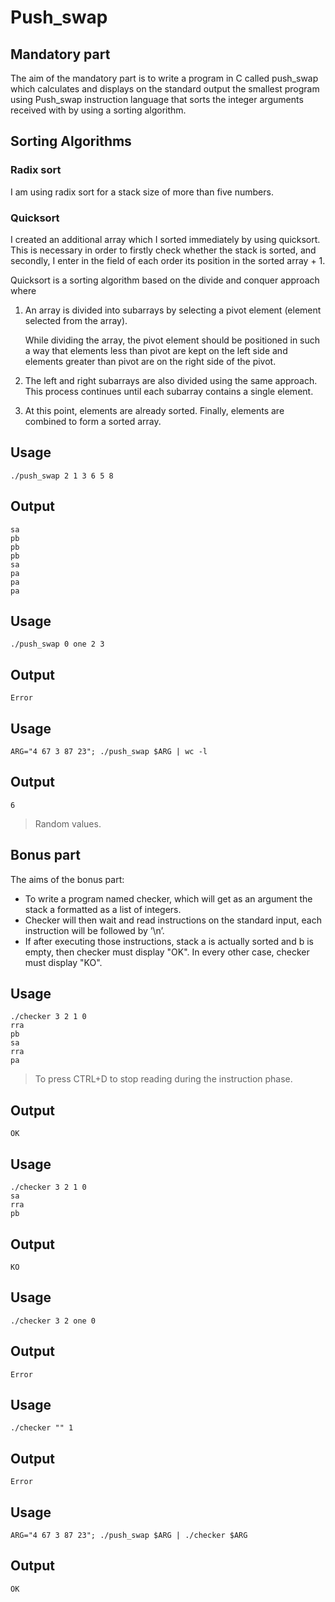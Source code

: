 # Push_swap
## Mandatory part
The aim of the mandatory part is to write a program in C called push_swap which calculates and displays on the standard output the smallest program using Push_swap instruction language that sorts the integer arguments received with by using  a sorting algorithm.
## Sorting Algorithms
### Radix sort
I am using radix sort for a stack size of more than five numbers.
### Quicksort
I created an additional array which I sorted immediately by using quicksort. This is necessary in order to firstly check whether the stack is sorted, and secondly, I enter in the field of each order its position in the sorted array + 1.

Quicksort is a sorting algorithm based on the divide and conquer approach where
1. An array is divided into subarrays by selecting a pivot element (element selected from the array).

   While dividing the array, the pivot element should be positioned in such a way that elements less than pivot are kept on the left side and elements greater than pivot are on the right side of the pivot.
2. The left and right subarrays are also divided using the same approach. This process continues until each subarray contains a single element.
3. At this point, elements are already sorted. Finally, elements are combined to form a sorted array.
## Usage
```
./push_swap 2 1 3 6 5 8
```
## Output
```
sa
pb
pb
pb
sa
pa
pa
pa
```
## Usage
```
./push_swap 0 one 2 3
```
## Output
```
Error
```
## Usage
```
ARG="4 67 3 87 23"; ./push_swap $ARG | wc -l
```
## Output
```
6
```
>Random values.
## Bonus part
The aims of the bonus part:
- To write a program named checker, which will get as an argument the stack a formatted as a list of integers.
- Checker will then wait and read instructions on the standard input, each instruction will be followed by ’\n’.
- If after executing those instructions, stack a is actually sorted and b is empty, then checker must display "OK". In every other case, checker must display "KO".
## Usage
```
./checker 3 2 1 0
rra
pb
sa
rra
pa
```
>To press CTRL+D to stop reading during the instruction phase.
## Output
```
OK
```
## Usage
```
./checker 3 2 1 0
sa
rra
pb
```
## Output
```
KO
```
## Usage
```
./checker 3 2 one 0
```
## Output
```
Error
```
## Usage
```
./checker "" 1
```
## Output
```
Error
```
## Usage
```
ARG="4 67 3 87 23"; ./push_swap $ARG | ./checker $ARG
```
## Output
```
OK
```
